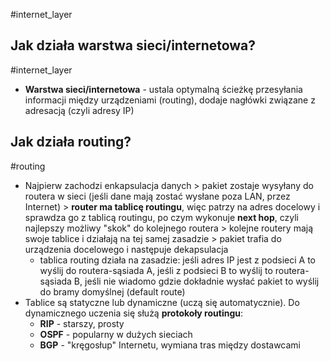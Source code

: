 #internet_layer

## Jak działa warstwa sieci/internetowa?
#internet_layer 
- **Warstwa sieci/internetowa** - ustala optymalną ścieżkę przesyłania informacji między urządzeniami (routing), dodaje nagłówki związane z adresacją (czyli adresy IP)

## Jak działa routing?
#routing
- Najpierw zachodzi enkapsulacja danych > pakiet zostaje wysyłany do routera w sieci (jeśli dane mają zostać wysłane poza LAN, przez Internet) > **router ma tablicę routingu**, więc patrzy na adres docelowy i sprawdza go z tablicą routingu, po czym wykonuje **next hop**, czyli najlepszy możliwy "skok" do kolejnego routera > kolejne routery mają swoje tablice i działają na tej samej zasadzie > pakiet trafia do urządzenia docelowego i następuje dekapsulacja
	- tablica routing działa na zasadzie: jeśli adres IP jest z podsieci A to wyślij do routera-sąsiada A, jeśli z podsieci B to wyślij to routera-sąsiada B, jeśli nie wiadomo gdzie dokładnie wysłać pakiet to wyślij do bramy domyślnej (default route)
- Tablice są statyczne lub dynamiczne (uczą się automatycznie). Do dynamicznego uczenia się służą **protokoły routingu**:
	- **RIP** - starszy, prosty
	- **OSPF** - popularny w dużych sieciach
	- **BGP** - "kręgosłup" Internetu, wymiana tras między dostawcami